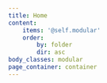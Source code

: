 ```yaml
---
title: Home
content:
    items: '@self.modular'
    order:
        by: folder
        dir: asc
body_classes: modular
page_container: container
---
```


